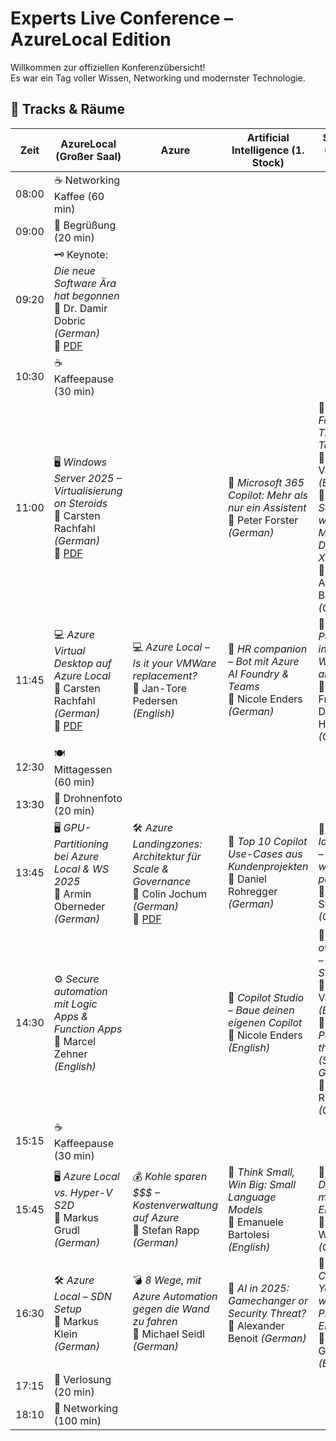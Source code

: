 # Experts Live Conference – AzureLocal Edition

Willkommen zur offiziellen Konferenzübersicht!  
Es war ein Tag voller Wissen, Networking und modernster Technologie.

## 📍 Tracks & Räume

| Zeit  | AzureLocal (Großer Saal)                                                                                                                                                                                                                                                                         | Azure | Artificial Intelligence (1. Stock)                                                     | Security (Kleiner Saal)                                                                                                                                         |
|-------|--------------------------------------------------------------------------------------------------------------------------------------------------------------------------------------------------------------------------------------------------------------------------------------------------|-------|----------------------------------------------------------------------------------------|-----------------------------------------------------------------------------------------------------------------------------------------------------------------|
| 08:00 | ☕️ Networking Kaffee (60 min)                                                                                                                                                                                                                                                                    |       |                                                                                        |                                                                                                                                                                 |
| 09:00 | 🎤 Begrüßung (20 min)                                                                                                                                                                                                                                                                            |       |                                                                                        |                                                                                                                                                                 |
| 09:20 | 🗝️ Keynote: *Die neue Software Ära hat begonnen*  <br>👤 Dr. Damir Dobric *(German)* <br>🔗 [PDF](Sessions/Experts%20Live%20Austria%202025-Keynote.pdf)                                                                                                                                         |       |                                                                                        |                                                                                                                                                                 |
| 10:30 | ☕️ Kaffeepause (30 min)                                                                                                                                                                                                                                                                          |       |                                                                                        |                                                                                                                                                                 |
| 11:00 | 🖥️ *Windows Server 2025 – Virtualisierung on Steroids* <br>👤 Carsten Rachfahl *(German)* <br>🔗 [PDF](Sessions/Azure%20Local%20-%20Windows%20Server%202025%20-%20Virtualisierung%20on%20Steroids%20-%20Carsten%20Rachfahl.pdf)                                                                 |       | 🤖 *Microsoft 365 Copilot: Mehr als nur ein Assistent* <br>👤 Peter Forster *(German)* | 🔐 *NTLM – For Whom The Bell Tolls* <br>👤 Didier Van Hoye *(English)* <br>🔐 *Unified Security with Microsoft Defender XDR* <br>👤 Alexander Benoit *(German)* |
| 11:45 | 💻 *Azure Virtual Desktop auf Azure Local* <br>👤 Carsten Rachfahl *(German)* <br>🔗 [PDF](Sessions/Azure%20Local%20-%20Azure%20Virtual%20Desktop%20auf%20Azure%20Local%20-%20Carsten%20Rachfahl.pdf) | 💻 *Azure Local – Is it your VMWare replacement?* <br>👤 Jan-Tore Pedersen *(English)*      | 🤖 *HR companion – Bot mit Azure AI Foundry & Teams* <br>👤 Nicole Enders *(German)*   | 🔐 *Passkeys in Windows and Entra* <br>👤 Michael Freistetter, Dagmar Heidecker *(German)*                                                                      |
| 12:30 | 🍽️ Mittagessen (60 min)                                                                                                                                                                                                                                                                         |       |                                                                                        |                                                                                                                                                                 |
| 13:30 | 📸 Drohnenfoto (20 min)                                                                                                                                                                                                                                                                          |       |                                                                                        |                                                                                                                                                                 |
| 13:45 | 🖥️ *GPU-Partitioning bei Azure Local & WS 2025* <br>👤 Armin Oberneder *(German)* <br>                            |  🛠️ *Azure Landingzones: Architektur für Scale & Governance* <br>👤 Colin Jochum *(German)* <br>🔗 [PDF](Sessions/Azure%20-%20Azure%20Landingzones%20-%20Colin%20Jochum.pdf)       | 🤖 *Top 10 Copilot Use-Cases aus Kundenprojekten* <br>👤 Daniel Rohregger *(German)*   | 🔐 *Hybride Identitäten – Wissen was passiert* <br>👤 Tim Stock *(German)*                                                                                      |
| 14:30 | ⚙️ *Secure automation mit Logic Apps & Function Apps* <br>👤 Marcel Zehner *(English)*                                                                                                                                                                                                           |       | 🤖 *Copilot Studio – Baue deinen eigenen Copilot* <br>👤 Nicole Enders *(English)*     | 🔐 *SMB over QUIC – Azure Storage* <br>👤 Didier Van Hoye *(English)* <br>🔐 *The Power of the Map (Security Graph)* <br>👤 Stefan Ringler *(German)*           |
| 15:15 | ☕️ Kaffeepause (30 min)                                                                                                                                                                                                                                                                          |       |                                                                                        |                                                                                                                                                                 |
| 15:45 | 🖥️ *Azure Local vs. Hyper-V S2D* <br>👤 Markus Grudl *(German)* <br>                                                                                                                                           |  💰 *Kohle sparen $$$ – Kostenverwaltung auf Azure* <br>👤 Stefan Rapp *(German)*      | 🤖 *Think Small, Win Big: Small Language Models* <br>👤 Emanuele Bartolesi *(English)* | 🔐 *Attack & Defense mit MS Entra ID* <br>👤 Jürgen Waldl *(German)*                                                                                            |
| 16:30 | 🛠️ *Azure Local – SDN Setup* <br>👤 Markus Klein *(German)* <br>                                                                                                                                    |   💣 *8 Wege, mit Azure Automation gegen die Wand zu fahren* <br>👤 Michael Seidl *(German)*      | 🤖 *AI in 2025: Gamechanger or Security Threat?* <br>👤 Alexander Benoit *(German)*    | 🔐 *How I Can Steal Your Data with Azure Private Endpoints* <br>👤 Otto Gudszent *(English)*                                                                    |
| 17:15 | 🎁 Verlosung (20 min)                                                                                                                                                                                                                                                                            |       |                                                                                        |                                                                                                                                                                 |
| 18:10 | 🤝 Networking (100 min)                                                                                                                                                                                                                                                                          |       |                                                                                        |                                                                                                                                                                 |
